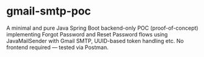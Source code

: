 # gmail-smtp-poc
A minimal and pure Java Spring Boot backend-only POC (proof-of-concept) implementing Forgot Password and Reset Password flows using JavaMailSender with Gmail SMTP, UUID-based token handling etc. No frontend required — tested via Postman.
